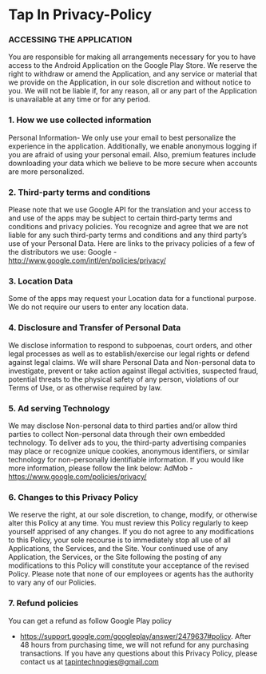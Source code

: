 # Tap In Privacy-Policy

### ACCESSING THE APPLICATION
You are responsible for making all arrangements necessary for you to have access to the Android Application on the Google Play Store. We reserve the right to withdraw or amend the Application, and any service or material that we provide on the Application, in our sole discretion and without notice to you. We will not be liable if, for any reason, all or any part of the Application is unavailable at any time or for any period.

### 1. How we use collected information
Personal Information- We only use your email to best personalize the experience in the application. Additionally, we enable anonymous logging if you are afraid of using your personal email. Also, premium features include downloading your data which we believe to be more secure when accounts are more personalized. 

### 2. Third-party terms and conditions
Please note that we use Google API for the translation and your access to and use of the apps may be subject to certain third-party terms and conditions and privacy policies. You recognize and agree that we are not liable for any such third-party terms and conditions and any third party’s use of your Personal Data. Here are links to the privacy policies of a few of the distributors we use:
Google - http://www.google.com/intl/en/policies/privacy/

### 3. Location Data
Some of the apps may request your Location data for a functional purpose. We do not require our users to enter any location data.

### 4. Disclosure and Transfer of Personal Data
We disclose information to respond to subpoenas, court orders, and other legal processes as well as to establish/exercise our legal rights or defend against legal claims. We will share Personal Data and Non-personal data to investigate, prevent or take action against illegal activities, suspected fraud, potential threats to the physical safety of any person, violations of our Terms of Use, or as otherwise required by law.

### 5. Ad serving Technology
We may disclose Non-personal data to third parties and/or allow third parties to collect Non-personal data through their own embedded technology. To deliver ads to you, the third-party advertising companies may place or recognize unique cookies, anonymous identifiers, or similar technology for non-personally identifiable information. If you would like more information, please follow the link below:
AdMob - https://www.google.com/policies/privacy/

### 6. Changes to this Privacy Policy
We reserve the right, at our sole discretion, to change, modify, or otherwise alter this Policy at any time. You must review this Policy regularly to keep yourself apprised of any changes. If you do not agree to any modifications to this Policy, your sole recourse is to immediately stop all use of all Applications, the Services, and the Site. Your continued use of any Application, the Services, or the Site following the posting of any modifications to this Policy will constitute your acceptance of the revised Policy. Please note that none of our employees or agents has the authority to vary any of our Policies.

### 7. Refund policies
You can get a refund as follow Google Play policy
- https://support.google.com/googleplay/answer/2479637#policy.
After 48 hours from purchasing time, we will not refund for any purchasing transactions.
If you have any questions about this Privacy Policy, please contact us at tapintechnogies@gmail.com

